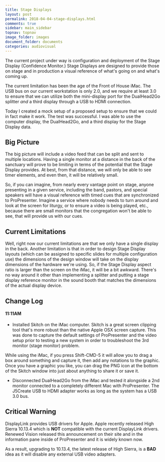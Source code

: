 ```yaml
---
title: Stage Displays
layout: post
permalink: 2018-04-04-stage-displays.html
comments: true
sidebar: main_sidebar
topnav: topnav
image_folder: images
document_folder: documents
categories: audiovisual
---
```


The current project under way is configuration and deployment of the Stage Display (Confidence Monitor.)  Stage Displays are designed to provide those on stage and in production a visual reference of what's going on and what's coming up. 

The current limitation has been the age of the Front of House iMac.  The USB bus on our current workstation is only 2.0, and we require at least 3.0 to ensure that we can utilize both the mini-display port for the DualHead2Go splitter _and_ a third display through a USB to HDMI connection.

Today I created a mock setup of a proposed setup to ensure that we could in fact make it work.  The test was successful.  I was able to use the computer display, the DualHead2Go, and a third display for the Stage Display data.

## Big Picture

The big picture will include a video feed that can be split and sent to multiple locations.  Having a single monitor at a distance in the back of the sanctuary will prove to be limiting in terms of the potential that the Stage Display provides.  At best, from that distance, we will only be able to see timer elements, and even then, it will be relatively small.

So, if you can imagine, from nearly every vantage point on stage, anyone presenting in a given service, including the band, pastors, and special speakers will have a visual reference with timed cues that are synchronized to ProPresenter.  Imagine a service where nobody needs to turn around and look at the screen for liturgy, or to ensure a video is being played, etc., because there are small monitors that the congregation won't be able to see, that will provide us with our cues.

## Current Limitations

Well, right now our current limitations are that we only have a single display in the back.  Another limitation is that in order to design Stage Display layouts (which can be assigned to specific slides for multiple configuration use) the dimensions of the design window will take on the display dimensions of the hardware we're using.  So, if the Stage Display aspect ratio is larger than the screen on the iMac, it will be a bit awkward.  There's no way around it other than implementing a splitter and putting a stage display reference monitor in the sound booth that matches the dimensions of the actual display device.

## Change Log

#### 11:11AM

- Installed Skitch on the iMac computer.  Skitch is a great screen clipping tool that's more robust than the native Apple OSX screen capture.  This was done to capture the default settings of ProPresenter and the video setup prior to testing a new system in order to troubleshoot the 3rd monitor (stage monitor) problem.

While using the iMac, if you press Shift-CMD-5 it will allow you to drag a box around something and capture it, then add any notations to the graphic.  Once you have a graphic you like, you can drag the PNG icon at the bottom of the Skitch window into just about anything to share it or save it.

- Disconnected DualHead2Go from the iMac and tested it alongside a 2nd monitor connected to a completely different Mac with ProPresenter.  The J5Create USB to HDMI adapter works as long as the system has a USB 3.0 bus.

## Critical Warning

DisplayLink provides USB drivers for Apple.  Apple recently released High Sierra 10.13.4 which is **NOT** compatible with the current DisplayLink drivers.  Renewed Vision released this announcement on their site and in the information pane inside of ProPresenter and it is widely known now.

As a result, upgrading to 10.13.4, the latest release of High Sierra, is a **BAD** idea as it will disable any external USB video adapters.